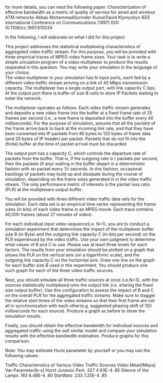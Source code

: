 for more details, you can read the following paper: Characterization of effective bandwidth as a metric of quality of service for wired and wireless ATM networks Abbas MohammadiSurinder KumarDavid Klymyshyn IEEE International Conference on Communications (1997) 
DOI: 10.1109/icc.1997.610034

In the following, I will elaborate on what I did for this project.

This project addresses the statistical multiplexing characteristics of aggregated video traffic stream.  For this purpose, you will be provided with three empirical traces of MPEG video frame sizes.  Your task is to write a simple simulation program of a video multiplexer to produce the results requested in this question.  You may write your simulation in the language of your choice.  
The video multiplexer in your simulation has N input ports, each fed by a different video traffic stream arriving on a link of 45 Mbps transmission capacity.  The multiplexer has a single output port, with link capacity C bps.  At the output port there is buffer of size B cells to store IP Packets waiting to enter the network.

The multiplexer operates as follows.  Each video traffic stream generates and deposits a new video frame into the buffer at a fixed frame rate of 25 frames per second (i.e., a new frame is deposited into the buffer every 40 milliseconds).  For the purpose of simulation, assume that all the packets of the frame arrive back to back at the incoming link rate, and that they have been converted into IP packets from 80 bytes to 120 bytes of frame data (and 20 bytes of IP header) per packet.  Packets that do not fit into the (finite) buffer at the time of packet arrival must be discarded.

The output port has a capacity C, which controls the departure rate of packets from the buffer.  That is, if the outgoing rate is r packets per second, then the packets (if any) waiting in the buffer depart in a deterministic fashion with on packet every 1/r  seconds.  In this fashion, occasional backlogs of packets may build up and dissipate during the course of simulation, depending on the frame sizes generated in in the video traffic stream.  The only performance metric of interests is the packet loss ratio (PLR) at the multiplexers output buffer.

You will be provided with three different video traffic data sets for the simulation.  Each data set is an empirical time series representing the frame sizes (in bits) of each video frame in an MPEG movie.  Each trace contains 40,000 frames (about 27 minutes of video).  

For each individual input video sequence(i.e. N=1), you are to conduct a simulation experiment that determines the impact of the multiplexer buffer size B (in Byte) and the outgoing link capacity C (in bits per second) on the PLR experienced by the video traffic.  Use your own judgment to determine what values of B and C to use. Please use at least three levels for each factors. The results from your simulation should be plotted on a graph that shows the PLR on the vertical axis (on a logarithmic scale), and the outgoing link capacity C on the horizontal axis.  Draw one line on the graph for each buffer size B used in this experiment.  You should produce one such graph for each of the three video traffic sources.  

Next, you should simulate all three traffic sources at once (i.e.N=3), with the sources statistically multiplexed onto the output link (i.e. sharing the fixed size output buffer).  Use this configuration to assess the impact of B and C on the overall PLR  for the aggregated traffic streams.  Make sure to stagger the relative start times of the video streams so that their first frame are not all in synchronization with each other(e.g. suggested phasing shift of 150 milliseconds for each source).  Produce a graph as before to show the simulation results.

Finally, you should obtain the effective bandwidth for individual sources and aggregated traffic using the self similar model and compare your simulation results with the effective bandwidth estimation. Produce graphs for this comparison. 

Note:  You may estimate Hurst parameter by yourself or you may use the following values:

Traffic Characteristics of Various Video Traffic Sources
Video	Mean[Mbps]	Var-Parameter[b-s]	Hurst
Jurassic Park	.327	4.93E-4	.85
Silence of the Lamps	.183	6.48E-4	.90
StarWars	.233	7.25E-4	.85



